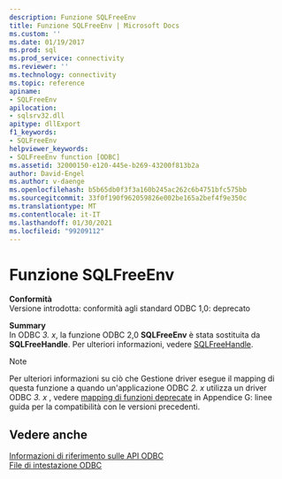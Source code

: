 ```yaml
---
description: Funzione SQLFreeEnv
title: Funzione SQLFreeEnv | Microsoft Docs
ms.custom: ''
ms.date: 01/19/2017
ms.prod: sql
ms.prod_service: connectivity
ms.reviewer: ''
ms.technology: connectivity
ms.topic: reference
apiname:
- SQLFreeEnv
apilocation:
- sqlsrv32.dll
apitype: dllExport
f1_keywords:
- SQLFreeEnv
helpviewer_keywords:
- SQLFreeEnv function [ODBC]
ms.assetid: 32000150-e120-445e-b269-43200f813b2a
author: David-Engel
ms.author: v-daenge
ms.openlocfilehash: b5b65db0f3f3a160b245ac262c6b4751bfc575bb
ms.sourcegitcommit: 33f0f190f962059826e002be165a2bef4f9e350c
ms.translationtype: MT
ms.contentlocale: it-IT
ms.lasthandoff: 01/30/2021
ms.locfileid: "99209112"
---
```

# <a name="sqlfreeenv-function"></a>Funzione SQLFreeEnv
**Conformità**  
 Versione introdotta: conformità agli standard ODBC 1,0: deprecato  
  
 **Summary**  
 In ODBC *3. x*, la funzione ODBC 2,0 **SQLFreeEnv** è stata sostituita da **SQLFreeHandle**. Per ulteriori informazioni, vedere [SQLFreeHandle](../../../odbc/reference/syntax/sqlfreehandle-function.md).  
  
> [!NOTE]
>  Per ulteriori informazioni su ciò che Gestione driver esegue il mapping di questa funzione a quando un'applicazione ODBC *2. x* utilizza un driver ODBC *3. x* , vedere [mapping di funzioni deprecate](../../../odbc/reference/appendixes/mapping-deprecated-functions.md) in Appendice G: linee guida per la compatibilità con le versioni precedenti.  
  
## <a name="see-also"></a>Vedere anche  
 [Informazioni di riferimento sulle API ODBC](../../../odbc/reference/syntax/odbc-api-reference.md)   
 [File di intestazione ODBC](../../../odbc/reference/install/odbc-header-files.md)
